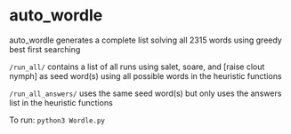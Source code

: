 # auto_wordle


auto_wordle generates a complete list solving all 2315 words using greedy best first searching

`/run_all/` contains a list of all runs using salet, soare, and [raise clout nymph] as seed word(s) using all possible words in the heuristic functions

`/run_all_answers/` uses the same seed word(s) but only uses the answers list in the heuristic functions

To run: `python3 Wordle.py`
